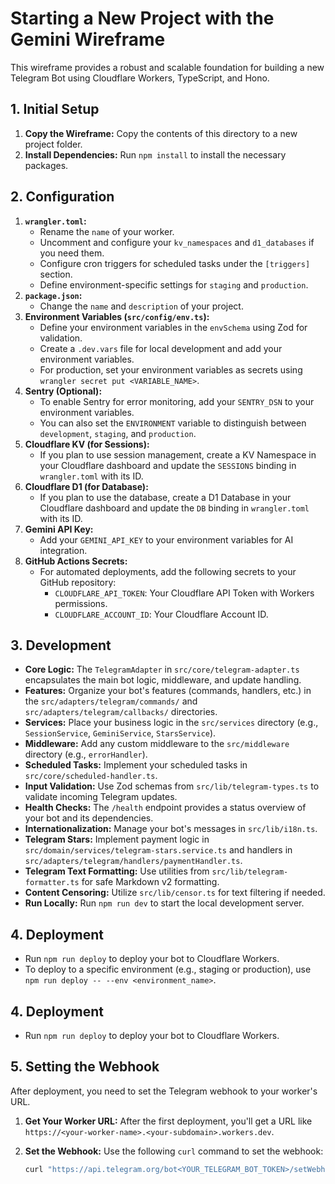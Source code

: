 # Starting a New Project with the Gemini Wireframe

This wireframe provides a robust and scalable foundation for building a new Telegram Bot using Cloudflare Workers, TypeScript, and Hono.

## 1. Initial Setup

1.  **Copy the Wireframe:** Copy the contents of this directory to a new project folder.
2.  **Install Dependencies:** Run `npm install` to install the necessary packages.

## 2. Configuration

1.  **`wrangler.toml`:**
    - Rename the `name` of your worker.
    - Uncomment and configure your `kv_namespaces` and `d1_databases` if you need them.
    - Configure cron triggers for scheduled tasks under the `[triggers]` section.
    - Define environment-specific settings for `staging` and `production`.
2.  **`package.json`:**
    - Change the `name` and `description` of your project.
3.  **Environment Variables (`src/config/env.ts`):**
    - Define your environment variables in the `envSchema` using Zod for validation.
    - Create a `.dev.vars` file for local development and add your environment variables.
    - For production, set your environment variables as secrets using `wrangler secret put <VARIABLE_NAME>`.
4.  **Sentry (Optional):**
    - To enable Sentry for error monitoring, add your `SENTRY_DSN` to your environment variables.
    - You can also set the `ENVIRONMENT` variable to distinguish between `development`, `staging`, and `production`.
5.  **Cloudflare KV (for Sessions):**
    - If you plan to use session management, create a KV Namespace in your Cloudflare dashboard and update the `SESSIONS` binding in `wrangler.toml` with its ID.
6.  **Cloudflare D1 (for Database):**
    - If you plan to use the database, create a D1 Database in your Cloudflare dashboard and update the `DB` binding in `wrangler.toml` with its ID.
7.  **Gemini API Key:**
    - Add your `GEMINI_API_KEY` to your environment variables for AI integration.
8.  **GitHub Actions Secrets:**
    - For automated deployments, add the following secrets to your GitHub repository:
      - `CLOUDFLARE_API_TOKEN`: Your Cloudflare API Token with Workers permissions.
      - `CLOUDFLARE_ACCOUNT_ID`: Your Cloudflare Account ID.

## 3. Development

- **Core Logic:** The `TelegramAdapter` in `src/core/telegram-adapter.ts` encapsulates the main bot logic, middleware, and update handling.
- **Features:** Organize your bot's features (commands, handlers, etc.) in the `src/adapters/telegram/commands/` and `src/adapters/telegram/callbacks/` directories.
- **Services:** Place your business logic in the `src/services` directory (e.g., `SessionService`, `GeminiService`, `StarsService`).
- **Middleware:** Add any custom middleware to the `src/middleware` directory (e.g., `errorHandler`).
- **Scheduled Tasks:** Implement your scheduled tasks in `src/core/scheduled-handler.ts`.
- **Input Validation:** Use Zod schemas from `src/lib/telegram-types.ts` to validate incoming Telegram updates.
- **Health Checks:** The `/health` endpoint provides a status overview of your bot and its dependencies.
- **Internationalization:** Manage your bot's messages in `src/lib/i18n.ts`.
- **Telegram Stars:** Implement payment logic in `src/domain/services/telegram-stars.service.ts` and handlers in `src/adapters/telegram/handlers/paymentHandler.ts`.
- **Telegram Text Formatting:** Use utilities from `src/lib/telegram-formatter.ts` for safe Markdown v2 formatting.
- **Content Censoring:** Utilize `src/lib/censor.ts` for text filtering if needed.
- **Run Locally:** Run `npm run dev` to start the local development server.

## 4. Deployment

- Run `npm run deploy` to deploy your bot to Cloudflare Workers.
- To deploy to a specific environment (e.g., staging or production), use `npm run deploy -- --env <environment_name>`.

## 4. Deployment

- Run `npm run deploy` to deploy your bot to Cloudflare Workers.

## 5. Setting the Webhook

After deployment, you need to set the Telegram webhook to your worker's URL.

1.  **Get Your Worker URL:** After the first deployment, you'll get a URL like `https://<your-worker-name>.<your-subdomain>.workers.dev`.
2.  **Set the Webhook:** Use the following `curl` command to set the webhook:

    ```bash
    curl "https://api.telegram.org/bot<YOUR_TELEGRAM_BOT_TOKEN>/setWebhook?url=https://<your-worker-name>.<your-subdomain>.workers.dev/webhook"
    ```
